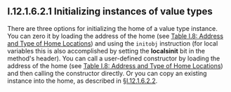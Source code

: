 ## I.12.1.6.2.1 Initializing instances of value types

There are three options for initializing the home of a value type instance. You can zero it by loading the address of the home (see [Table I.8: Address and Type of Home Locations](#todo-missing-hyperlink)) and using the `initobj` instruction (for local variables this is also accomplished by setting the **localsinit** bit in the method's header). You can call a user-defined constructor by loading the address of the home (see [Table I.8: Address and Type of Home Locations](#todo-missing-hyperlink)) and then calling the constructor directly. Or you can copy an existing instance into the home, as described in §[I.12.1.6.2.2](i.12.1.6.2.2-loading-and-storing-instances-of-value-types.md).
